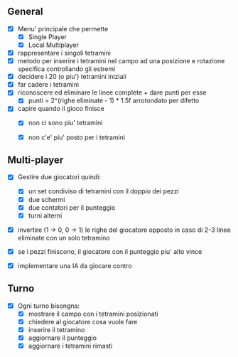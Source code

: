 ## General

- [X] Menu' principale che permette
  - [X] Single Player
  - [X] Local Multiplayer

- [X] rappresentare i singoli tetramini
- [X] metodo per inserire i tetramini nel campo ad una posizione e rotazione specifica controllando gli estremi
- [X] decidere i 20 (o piu') tetramini iniziali
- [X] far cadere i tetramini
- [X] riconoscere ed eliminare le linee complete + dare punti per esse 
  - [X] punti = 2^(righe eliminate - 1) * 1.5f arrotondato per difetto
- [X] capire quando il gioco finisce
  - [X] non ci sono piu' tetramini
  - [X] non c'e' piu' posto per i tetramini


## Multi-player

- [X] Gestire due giocatori quindi:
  - [X] un set condiviso di tetramini con il doppio dei pezzi
  - [X] due schermi 
  - [X] due contatori per il punteggio
  - [X] turni alterni
- [X] invertire (1 -> 0, 0 -> 1) le righe del giocatore opposto in caso di 2-3 linee eliminate con un solo tetramino
- [X] se i pezzi finiscono, il giocatore con il punteggio piu' alto vince
- [X] implementare una IA da giocare contro


## Turno

- [X] Ogni turno bisongna:
  - [X] mostrare il campo con i tetramini posizionati
  - [X] chiedere al giocatore cosa vuole fare
  - [X] inserire il tetramino
  - [X] aggiornare il punteggio
  - [X] aggiornare i tetramini rimasti